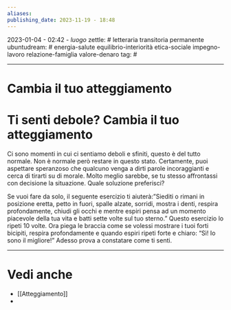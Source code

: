 ```yaml
---
aliases: 
publishing_date: 2023-11-19 - 18:48
---
```

2023-01-04 - 02:42 - *luogo*
zettle: # letteraria transitoria permanente
ubuntudream: # energia-salute equilibrio-interiorità etica-sociale impegno-lavoro relazione-famiglia valore-denaro 
tag: #

---
# Cambia il tuo atteggiamento

# Ti senti debole? Cambia il tuo atteggiamento

Ci sono momenti in cui ci sentiamo deboli e sfiniti, questo è del tutto normale. Non è normale però restare in questo stato. Certamente, puoi aspettare speranzoso che qualcuno venga a dirti parole incoraggianti e cerca di tirarti su di morale. Molto meglio sarebbe, se tu stesso affrontassi con decisione la situazione. Quale soluzione preferisci?

Se vuoi fare da solo, il seguente esercizio ti aiuterà:”Siediti o rimani in posizione eretta, petto in fuori, spalle alzate, sorridi, mostra i denti, respira profondamente, chiudi gli occhi e mentre espiri pensa ad un momento piacevole della tua vita e batti sette volte sul tuo sterno.” Questo esercizio lo ripeti 10 volte. Ora piega le braccia come se volessi mostrare i tuoi forti bicipiti, respira profondamente e quando espiri ripeti forte e chiaro: “Sì! Io sono il migliore!” Adesso prova a constatare come ti senti.



---
# Vedi anche
- [[Atteggiamento]]
- 